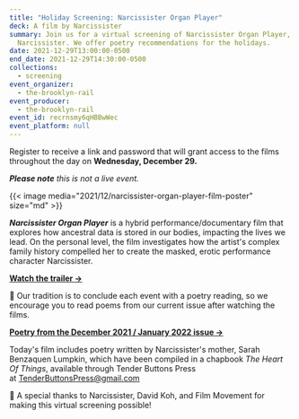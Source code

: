 ```yaml
---
title: "Holiday Screening: Narcissister Organ Player"
deck: A film by Narcissister
summary: Join us for a virtual screening of Narcissister Organ Player, a film by
  Narcissister. We offer poetry recommendations for the holidays.
date: 2021-12-29T13:00:00-0500
end_date: 2021-12-29T14:30:00-0500
collections:
  - screening
event_organizer:
  - the-brooklyn-rail
event_producer:
  - the-brooklyn-rail
event_id: recrnsmy6qHBBwWec
event_platform: null
---
```

Register to receive a link and password that will grant access to the films throughout the day on **Wednesday, December 29.**

***Please note** this is not a live event.*

{{< image media="2021/12/narcissister-organ-player-film-poster" size="md" >}}

***Narcissister Organ Player*** is a hybrid performance/documentary film that explores how ancestral data is stored in our bodies, impacting the lives we lead. On the personal level, the film investigates how the artist's complex family history compelled her to create the masked, erotic performance character Narcissister.

**[Watch the trailer →](https://vimeo.com/296574805?embedded=true&source=vimeo_logo&owner=6671233)**

[](https://vimeo.com/296574805?embedded=true&source=vimeo_logo&owner=6671233)📖  Our tradition is to conclude each event with a poetry reading, so we encourage you to read poems from our current issue after watching the films.

**[Poetry from the December 2021 / January 2022 issue →](https://brooklynrail.org/2021/12/poetry)**

Today's film includes poetry written by Narcissister's mother, Sarah Benzaquen Lumpkin, which have been compiled in a chapbook *The Heart Of Things*, available through Tender Buttons Press at [TenderButtonsPress@gmail.com](mailto:TenderButtonsPress@gmail.com)

🙏  A special thanks to Narcissister, David Koh, and Film Movement for making this virtual screening possible!